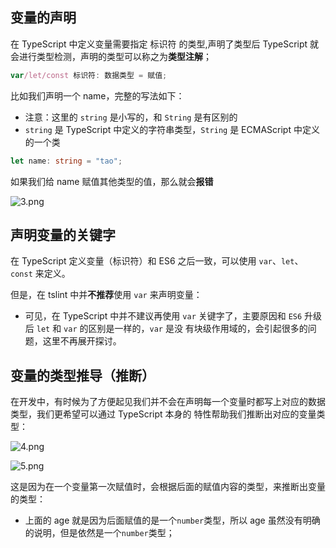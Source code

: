 ## 变量的声明

在 TypeScript 中定义变量需要指定 标识符 的类型,声明了类型后 TypeScript 就会进行类型检测，声明的类型可以称之为**类型注解**；

```ts
var/let/const 标识符: 数据类型 = 赋值;
```

比如我们声明一个 name，完整的写法如下：

- 注意：这里的 `string` 是小写的，和 `String` 是有区别的
- `string` 是 TypeScript 中定义的字符串类型，`String` 是 ECMAScript 中定义的一个类

```ts
let name: string = "tao";
```

如果我们给 name 赋值其他类型的值，那么就会**报错**

![3.png](https://img13.360buyimg.com/ddimg/jfs/t1/205517/7/614/17917/61122a1bE65465b42/8a9e15f22024f5b4.png)

## 声明变量的关键字

在 TypeScript 定义变量（标识符）和 ES6 之后一致，可以使用 `var`、`let`、`const` 来定义。

但是，在 tslint 中并**不推荐**使用 `var` 来声明变量：

- 可见，在 TypeScript 中并不建议再使用 `var` 关键字了，主要原因和 `ES6` 升级后 `let` 和 `var` 的区别是一样的，`var` 是没
  有块级作用域的，会引起很多的问题，这里不再展开探讨。

## 变量的类型推导（推断）

在开发中，有时候为了方便起见我们并不会在声明每一个变量时都写上对应的数据类型，我们更希望可以通过 TypeScript 本身的
特性帮助我们推断出对应的变量类型：

![4.png](https://img13.360buyimg.com/ddimg/jfs/t1/202984/19/701/13021/61122a1bEf756da9e/cc0ef62fd9c66158.png)

![5.png](https://img13.360buyimg.com/ddimg/jfs/t1/189254/28/17552/17829/61122a1aE0568bdeb/6c88c45aafa29302.png)

这是因为在一个变量第一次赋值时，会根据后面的赋值内容的类型，来推断出变量的类型：

- 上面的 age 就是因为后面赋值的是一个`number`类型，所以 age 虽然没有明确的说明，但是依然是一个`number`类型；
